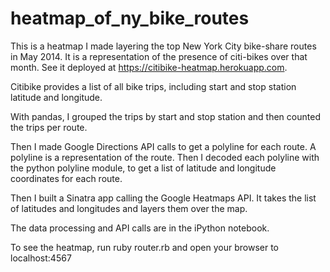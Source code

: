 # heatmap_of_ny_bike_routes

This is a heatmap I made layering the top New York City bike-share routes in May 2014. It is a representation of the presence of citi-bikes over that month. See it deployed at https://citibike-heatmap.herokuapp.com.

Citibike provides a list of all bike trips, including start and stop station latitude and longitude.

With pandas, I grouped the trips by start and stop station and then counted the trips per route.

Then I made Google Directions API calls to get a polyline for each route. A polyline is a representation of the route. Then I decoded each polyline with the python polyline module, to get a list of latitude and longitude coordinates for each route. 

Then I built a Sinatra app calling the Google Heatmaps API. It takes the list of latitudes and longitudes and layers them over the map. 

The data processing and API calls are in the iPython notebook.

To see the heatmap, run ruby router.rb and open your browser to localhost:4567
